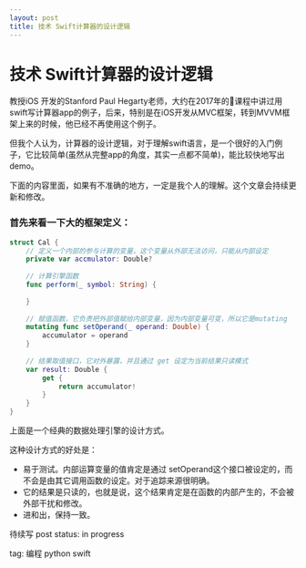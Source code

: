 ```yaml
---
layout: post
title: 技术 Swift计算器的设计逻辑
---
```


# 技术 Swift计算器的设计逻辑

教授iOS 开发的Stanford Paul Hegarty老师，大约在2017年的课程中讲过用swift写计算器app的例子，后来，特别是在iOS开发从MVC框架，转到MVVM框架上来的时候，他已经不再使用这个例子。

但我个人认为，计算器的设计逻辑，对于理解swift语言，是一个很好的入门例子，它比较简单(虽然从完整app的角度，其实一点都不简单)，能比较快地写出demo。

下面的内容里面，如果有不准确的地方，一定是我个人的理解。这个文章会持续更新和修改。

### 首先来看一下大的框架定义：

```swift
struct Cal {
	// 定义一个内部的参与计算的变量，这个变量从外部无法访问，只能从内部设定
	private var accmulator: Double? 
	
	// 计算引擎函数
	func perform(_ symbol: String) {
	
	}
	
	// 赋值函数，它负责把外部值赋给内部变量，因为内部变量可变，所以它是mutating
	mutating func setOperand(_ operand: Double) {
		accumulator = operand
	}
	
	// 结果取值接口，它对外暴露，并且通过 get 设定为当前结果只读模式
	var result: Double {
		get {
		    return accumulator!
		}
	}
}

```

上面是一个经典的数据处理引擎的设计方式。

这种设计方式的好处是：
* 易于测试。内部运算变量的值肯定是通过 setOperand这个接口被设定的，而不会是由其它调用函数的设定。对于追踪来源很明确。
* 它的结果是只读的，也就是说，这个结果肯定是在函数的内部产生的，不会被外部干扰和修改。
* 进和出，保持一致。



待续写
post status: in progress

tag: 编程 python swift
